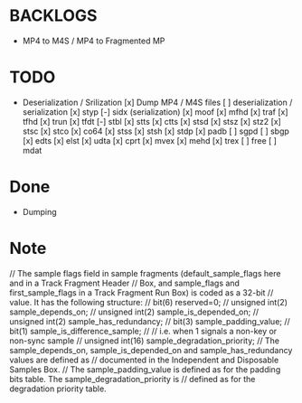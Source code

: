 # BACKLOGS
- MP4 to M4S / MP4 to Fragmented MP

# TODO
- Deserialization / Srilization
[x] Dump MP4 / M4S files
[ ] deserialization / serialization
    [x] styp
    [-] sidx (serialization)
    [x] moof
        [x] mfhd
        [x] traf
            [x] tfhd
            [x] trun
            [x] tfdt
    [-] stbl
        [x] stts
        [x] ctts
        [x] stsd
        [x] stsz
        [x] stz2
        [x] stsc
        [x] stco
        [x] co64
        [x] stss
        [x] stsh
        [x] stdp
        [x] padb
        [ ] sgpd
        [ ] sbgp
    [x] edts
        [x] elst
    [x] udta
        [x] cprt
    [x] mvex
        [x] mehd
        [x] trex
    [ ] free
    [ ] mdat

# Done
- Dumping

# Note

// The sample flags field in sample fragments (default_sample_flags here and in a Track Fragment Header
// Box, and sample_flags and first_sample_flags in a Track Fragment Run Box) is coded as a 32-bit
// value. It has the following structure:
// bit(6) reserved=0;
// unsigned int(2) sample_depends_on;
// unsigned int(2) sample_is_depended_on;
// unsigned int(2) sample_has_redundancy;
// bit(3) sample_padding_value;
// bit(1) sample_is_difference_sample;
//  // i.e. when 1 signals a non-key or non-sync sample
// unsigned int(16) sample_degradation_priority;
// The sample_depends_on, sample_is_depended_on and sample_has_redundancy values are defined as
// documented in the Independent and Disposable Samples Box.
// The sample_padding_value is defined as for the padding bits table. The sample_degradation_priority is
// defined as for the degradation priority table.